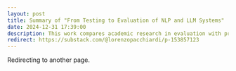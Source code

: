 ```yaml
---
layout: post
title: Summary of "From Testing to Evaluation of NLP and LLM Systems"
date: 2024-12-31 17:39:00
description: This work compares academic research in evaluation with practitioners' questions on community forums.
redirect: https://substack.com/@lorenzopacchiardi/p-153857123
---
```


Redirecting to another page.

